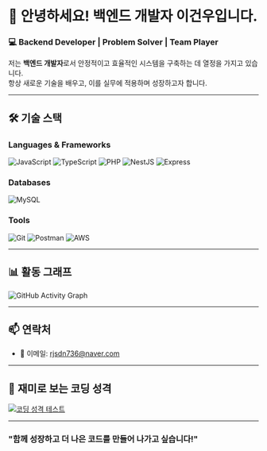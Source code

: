 <!--
**geonwoo1/geonwoo1** is a ✨ _special_ ✨ repository because its `README.md` (this file) appears on your GitHub profile.

Here are some ideas to get you started:

- 🔭 I’m currently working on ...
- 🌱 I’m currently learning ...
- 👯 I’m looking to collaborate on ...
- 🤔 I’m looking for help with ...
- 💬 Ask me about ...
- 📫 How to reach me: ...
- 😄 Pronouns: ...
- ⚡ Fun fact: ...
-->
# 👋 안녕하세요! 백엔드 개발자 이건우입니다.

### 💻 Backend Developer | Problem Solver | Team Player  
저는 **백엔드 개발자**로서 안정적이고 효율적인 시스템을 구축하는 데 열정을 가지고 있습니다.  
항상 새로운 기술을 배우고, 이를 실무에 적용하며 성장하고자 합니다.  

---

## 🛠 기술 스택
### Languages & Frameworks
![JavaScript](https://img.shields.io/badge/JavaScript-F7DF1E?style=flat-square&logo=javascript&logoColor=black)
![TypeScript](https://img.shields.io/badge/TypeScript-007ACC?style=flat-square&logo=typescript&logoColor=white)
![PHP](https://img.shields.io/badge/PHP-777BB4?style=flat-square&logo=php&logoColor=white)
![NestJS](https://img.shields.io/badge/NestJS-E0234E?style=flat-square&logo=nestjs&logoColor=white)
![Express](https://img.shields.io/badge/Express-000000?style=flat-square&logo=express&logoColor=white)

### Databases
![MySQL](https://img.shields.io/badge/MySQL-4479A1?style=flat-square&logo=mysql&logoColor=white)

### Tools
![Git](https://img.shields.io/badge/Git-F05032?style=flat-square&logo=git&logoColor=white)
![Postman](https://img.shields.io/badge/Postman-FF6C37?style=flat-square&logo=postman&logoColor=white)
![AWS](https://img.shields.io/badge/AWS-232F3E?style=flat-square&logo=amazon-aws&logoColor=white)

---

## 📊 활동 그래프
<img src="https://github-readme-activity-graph.vercel.app/graph?username=geonwoo1&theme=github" alt="GitHub Activity Graph">

---

## 📫 연락처
- 📧 이메일: [rjsdn736@naver.com](mailto:YourEmail@example.com)
---

## 🧩 재미로 보는 코딩 성격
[![코딩 성격 테스트](https://img.shields.io/badge/What%20is%20My%20Coding%20Personality%3F-Take%20the%20Test-orange)](https://codingame.com/coding-personality-test)

---

### "함께 성장하고 더 나은 코드를 만들어 나가고 싶습니다!"

